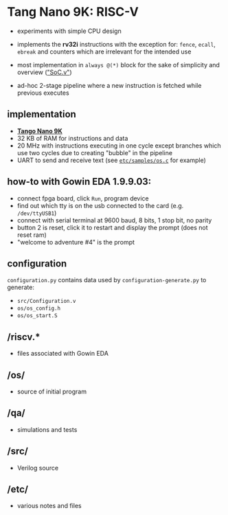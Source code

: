 # Tang Nano 9K: RISC-V

* experiments with simple CPU design

* implements the __rv32i__ instructions with the exception for: `fence`, `ecall`, `ebreak` and counters which are irrelevant for the intended use

* most implementation in `always @(*)` block for the sake of simplicity and overview (["SoC.v"](https://github.com/calint/tang-nano-9k--riscv/blob/master/src/SoC.v))

* ad-hoc 2-stage pipeline where a new instruction is fetched while previous executes

## implementation
* __[Tango Nano 9K](https://www.aliexpress.com/item/1005003803994525.html)__
* 32 KB of RAM for instructions and data
* 20 MHz with instructions executing in one cycle except branches which use two cycles due to creating "bubble" in the pipeline
* UART to send and receive text (see [`etc/samples/os.c`](https://github.com/calint/tang-nano-9k--riscv/blob/master/etc/samples/os.c) for example)

## how-to with Gowin EDA 1.9.9.03:
* connect fpga board, click `Run`, program device
* find out which tty is on the usb connected to the card (e.g. `/dev/ttyUSB1`)
* connect with serial terminal at 9600 baud, 8 bits, 1 stop bit, no parity
* button 2 is reset, click it to restart and display the prompt (does not reset ram)
* "welcome to adventure #4" is the prompt

## configuration
`configuration.py` contains data used by `configuration-generate.py` to generate:
  - `src/Configuration.v`
  - `os/os_config.h`
  - `os/os_start.S`

## /riscv.*
* files associated with Gowin EDA

## /os/
* source of initial program
  
## /qa/
* simulations and tests
  
## /src/
* Verilog source

## /etc/
* various notes and files

